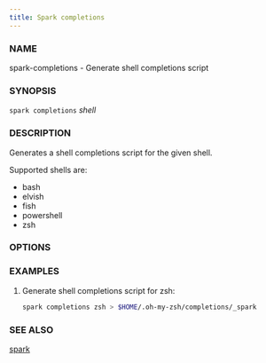 ```yaml
---
title: Spark completions
---
```


### NAME

spark-completions - Generate shell completions script

### SYNOPSIS

`spark completions` _shell_

### DESCRIPTION

Generates a shell completions script for the given shell.

Supported shells are:

- bash
- elvish
- fish
- powershell
- zsh

### OPTIONS

### EXAMPLES

1. Generate shell completions script for zsh:
   ```sh
   spark completions zsh > $HOME/.oh-my-zsh/completions/_spark
   ```

### SEE ALSO

[spark](./spark.md)
